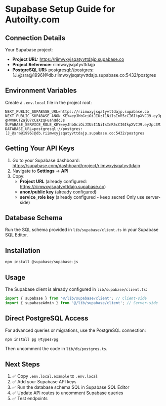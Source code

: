 # Supabase Setup Guide for Autoilty.com

## Connection Details

Your Supabase project:
- **Project URL:** https://riimwxyjsqatyvttdajp.supabase.co
- **Project Reference:** riimwxyjsqatyvttdajp
- **PostgreSQL URI:** postgresql://postgres:[J_@sra@1996]@db.riimwxyjsqatyvttdajp.supabase.co:5432/postgres

## Environment Variables

Create a `.env.local` file in the project root:

```env
NEXT_PUBLIC_SUPABASE_URL=https://riimwxyjsqatyvttdajp.supabase.co
NEXT_PUBLIC_SUPABASE_ANON_KEY=eyJhbGciOiJIUzI1NiIsInR5cCI6IkpXVCJ9.eyJpc3MiOiJzdXBhYmFzZSIsInJlZiI6InJpaW13eHlqc3FhdHl2dHRkYWpwIiwicm9sZSI6ImFub24iLCJpYXQiOjE3NjAyNDc0NTIsImV4cCI6MjA3NTgyMzQ1Mn0.rpSqlb0zntTYSe6-gHWmHUTZajU7cCaXzqFuahQdcJs
SUPABASE_SERVICE_ROLE_KEY=eyJhbGciOiJIUzI1NiIsInR5cCI6IkpXVCJ9.eyJpc3MiOiJzdXBhYmFzZSIsInJlZiI6InJpaW13eHlqc3FhdHl2dHRkYWpwIiwicm9sZSI6InNlcnZpY2Vfcm9sZSIsImlhdCI6MTc2MDI0NzQ1MiwiZXhwIjoyMDc1ODIzNDUyfQ.WsqYZyS2IxDiUUG6Xfrf07oSx99cjcoKKqMw1fZVklk
DATABASE_URL=postgresql://postgres:[J_@sra@1996]@db.riimwxyjsqatyvttdajp.supabase.co:5432/postgres
```

## Getting Your API Keys

1. Go to your Supabase dashboard: https://supabase.com/dashboard/project/riimwxyjsqatyvttdajp
2. Navigate to **Settings** → **API**
3. Copy:
   - **Project URL** (already configured: https://riimwxyjsqatyvttdajp.supabase.co)
   - **anon/public key** (already configured)
   - **service_role key** (already configured - keep secret! Only use server-side)

## Database Schema

Run the SQL schema provided in `lib/supabase/client.ts` in your Supabase SQL Editor.

## Installation

```bash
npm install @supabase/supabase-js
```

## Usage

The Supabase client is already configured in `lib/supabase/client.ts`:

```typescript
import { supabase } from '@/lib/supabase/client'; // Client-side
import { supabaseAdmin } from '@/lib/supabase/client'; // Server-side
```

## Direct PostgreSQL Access

For advanced queries or migrations, use the PostgreSQL connection:

```bash
npm install pg @types/pg
```

Then uncomment the code in `lib/db/postgres.ts`.

## Next Steps

1. ✅ Copy `.env.local.example` to `.env.local`
2. ✅ Add your Supabase API keys
3. ✅ Run the database schema SQL in Supabase SQL Editor
4. ✅ Update API routes to uncomment Supabase queries
5. ✅ Test endpoints

